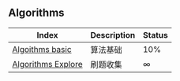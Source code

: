 ## Algorithms



| Index                                                  | **Description** | **Status** |
| ------------------------------------------------------ | --------------- | ---------- |
| [Algoithms basic](/docs/Core/Algorithms/Algorithms.md) | 算法基础        | 10%        |
| [Algorithms Explore](/docs/Core/Algorithms/Explore.md) | 刷题收集        | ∞          |

